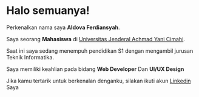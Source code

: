 # Halo semuanya! 

Perkenalkan nama saya **Aldova Ferdiansyah**.<br>

Saya seorang **Mahasiswa** di [Universitas Jenderal Achmad Yani Cimahi](https://www.unjani.ac.id/).<br>

Saat ini saya sedang menempuh pendidikan S1 dengan mengambil jurusan Teknik Informatika.<br>

Saya memiliki keahlian pada bidang **Web Developer** Dan **UI/UX Design**<br>

Jika kamu tertarik untuk berkenalan denganku, silakan ikuti akun [Linkedin](https://www.linkedin.com/in/aldovaferdiansyah/) Saya
